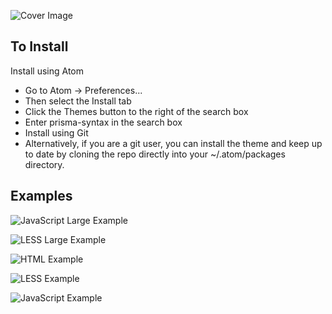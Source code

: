 
![Cover Image](http://www.cortes.us/wp-content/uploads/2016/07/wdsfsfsf-2.png)

## To Install

Install using Atom
- Go to Atom -> Preferences...
- Then select the Install tab
- Click the Themes button to the right of the search box
- Enter prisma-syntax in the search box
- Install using Git
- Alternatively, if you are a git user, you can install the theme and keep up to date by cloning the repo directly into your ~/.atom/packages directory.

## Examples

![JavaScript Large Example](http://www.cortes.us/wp-content/uploads/2016/07/Prisma-Atom-Theme-UI-2.png)

![LESS Large Example](http://www.cortes.us/wp-content/uploads/2016/07/Prisma-Atom-Theme-UI.png)

![HTML Example](http://www.cortes.us/wp-content/uploads/2016/07/Screen-Shot-2016-07-18-at-10.26.43-PM.png)

![LESS Example](http://www.cortes.us/wp-content/uploads/2016/07/Screen-Shot-2016-07-18-at-10.28.04-PM.png)

![JavaScript Example](http://www.cortes.us/wp-content/uploads/2016/07/Screen-Shot-2016-07-18-at-10.23.38-PM.png)
